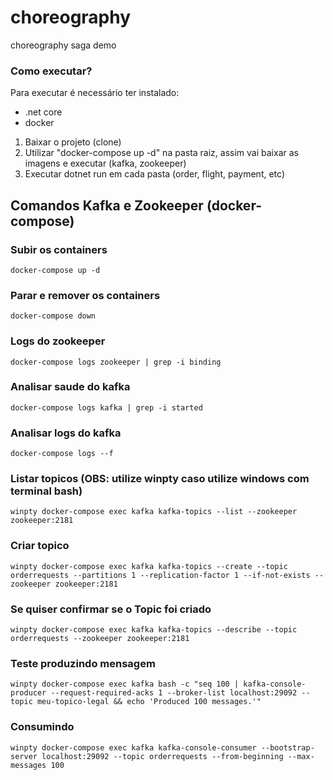 # choreography
choreography saga demo

### Como executar?
Para executar é necessário ter instalado:
* .net core
* docker 

1. Baixar o projeto (clone)
2. Utilizar "docker-compose up -d" na pasta raiz, assim vai baixar as imagens e executar (kafka, zookeeper)
3. Executar dotnet run em cada pasta (order, flight, payment, etc)


## Comandos Kafka e Zookeeper (docker-compose)
### Subir os containers
    docker-compose up -d
### Parar e remover os containers
    docker-compose down
### Logs do zookeeper
    docker-compose logs zookeeper | grep -i binding
### Analisar saude do kafka
    docker-compose logs kafka | grep -i started
### Analisar logs do kafka
    docker-compose logs --f
### Listar topicos (OBS: utilize winpty caso utilize windows com terminal bash)
    winpty docker-compose exec kafka kafka-topics --list --zookeeper zookeeper:2181
### Criar topico
    winpty docker-compose exec kafka kafka-topics --create --topic orderrequests --partitions 1 --replication-factor 1 --if-not-exists --zookeeper zookeeper:2181
### Se quiser confirmar se o Topic foi criado
    winpty docker-compose exec kafka kafka-topics --describe --topic orderrequests --zookeeper zookeeper:2181
### Teste produzindo mensagem
    winpty docker-compose exec kafka bash -c "seq 100 | kafka-console-producer --request-required-acks 1 --broker-list localhost:29092 --topic meu-topico-legal && echo 'Produced 100 messages.'"
### Consumindo 
    winpty docker-compose exec kafka kafka-console-consumer --bootstrap-server localhost:29092 --topic orderrequests --from-beginning --max-messages 100

